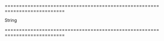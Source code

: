 <!--**
/*-------------------------------------------
    Auto-generated file. Do not modify.
-------------------------------------------

**-->
===========================================================================
<!--hidden--><!--/hidden-->
<!--type-->String<!--/type-->
===========================================================================

<!--shortDescription-->

<!--/shortDescription-->

<!--fullDescription-->

<!--/fullDescription-->
